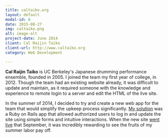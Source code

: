 ```yaml
---
title: caltaiko.org
layout: default
modal-id: 6
date: 2015-08-27
img: caltaiko.png
alt: image-alt
project-date: June 2014
client: Cal Raijin Taiko
client-url: http://www.caltaiko.org
category: Web Development

---
```

**Cal Raijin Taiko** is UC Berkeley's Japanese drumming performance ensemble,
founded in 2005. I joined the team my first year of college, in 2012. Though
the team had an existing website already, it was difficult to update and
maintain, as it required someone with the knowledge and experience to remote
login to a server and edit the HTML of the live site.

In the summer of 2014, I decided to try and create a new web app for the team
that would simplify the upkeep process significantly. [My solution][GitHub]
was a Ruby on Rails app that allowed authorized users to log in and update the
site using simple forms and intuitive interactions. When the new site [went
live][caltaiko] that September, it was incredibly rewarding to see the fruits
of my summer labor pay off.

[GitHub]: https://github.com/calraijintaiko/caltaiko
[caltaiko]: http://www.caltaiko.org
